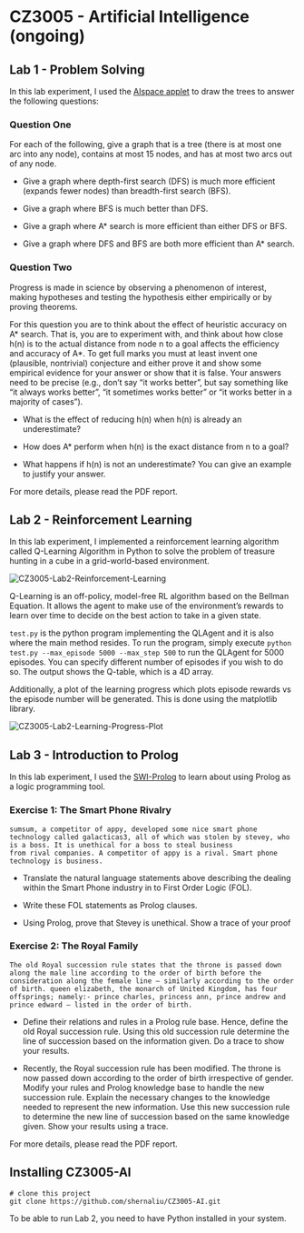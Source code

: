 
# CZ3005 - Artificial Intelligence (ongoing)

## Lab 1 - Problem Solving

In this lab experiment, I used the [AIspace applet](http://www.aispace.org/search/) to draw the trees to answer the following questions:

### Question One

For each of the following, give a graph that is a tree (there is at most one arc into any node), contains at most 15 nodes, and has at most two arcs out of any node.

* Give a graph where depth-first search (DFS) is much more efficient (expands fewer nodes) than breadth-first search (BFS).

* Give a graph where BFS is much better than DFS.

* Give a graph where A* search is more efficient than either DFS or BFS.

* Give a graph where DFS and BFS are both more efficient than A* search.

### Question Two

Progress is made in science by observing a phenomenon of interest, making hypotheses and testing the hypothesis either empirically or by proving theorems.

For this question you are to think about the effect of heuristic accuracy on A* search. That is, you are to experiment with, and think about how close h(n) is to the actual distance from node n to a goal affects the efficiency and accuracy of A*. To get full marks you must at least invent one (plausible, nontrivial) conjecture and either prove it and show some empirical evidence for your answer or show that it is false. Your answers need to be precise (e.g., don’t say “it works better”, but say something like “it always works better”, “it sometimes works better” or “it works better in a majority of cases”).

* What is the effect of reducing h(n) when h(n) is already an underestimate?

* How does A* perform when h(n) is the exact distance from n to a goal?

* What happens if h(n) is not an underestimate? You can give an example to justify your answer.

For more details, please read the PDF report.

## Lab 2 - Reinforcement Learning

In this lab experiment, I implemented a reinforcement learning algorithm called Q-Learning Algorithm in Python to solve the problem of treasure hunting in a cube in a grid-world-based environment.

![CZ3005-Lab2-Reinforcement-Learning](https://res.cloudinary.com/shernaliu/image/upload/v1603092633/github-never-delete/cz3005-ai-lab2.png)

Q-Learning is an off-policy, model-free RL algorithm based on the Bellman Equation. It allows the agent to make use of the environment’s rewards to learn over time to decide on the best action to take in a given state.

`test.py` is the python program implementing the QLAgent and it is also where the main method resides.
To run the program, simply execute `python test.py --max_episode 5000 --max_step 500` to run the QLAgent for 5000 episodes.
You can specify different number of episodes if you wish to do so. The output shows the Q-table, which is a 4D array.

Additionally, a plot of the learning progress which plots episode rewards vs the episode number will be generated. 
This is done using the matplotlib library.

![CZ3005-Lab2-Learning-Progress-Plot](https://res.cloudinary.com/shernaliu/image/upload/v1603092634/github-never-delete/Learning_Progress_Plot.png)

## Lab 3 - Introduction to Prolog

In this lab experiment, I used the [SWI-Prolog]( http://www.swi-prolog.org/) to learn about using Prolog as a logic programming tool.

### Exercise 1: The Smart Phone Rivalry

```
sumsum, a competitor of appy, developed some nice smart phone technology called galacticas3, all of which was stolen by stevey, who is a boss. It is unethical for a boss to steal business
from rival companies. A competitor of appy is a rival. Smart phone technology is business.
```
* Translate the natural language statements above describing the dealing within the Smart Phone industry in to First Order Logic (FOL).

* Write these FOL statements as Prolog clauses.

* Using Prolog, prove that Stevey is unethical. Show a trace of your proof

### Exercise 2: The Royal Family

``` 
The old Royal succession rule states that the throne is passed down along the male line according to the order of birth before the consideration along the female line – similarly according to the order of birth. queen elizabeth, the monarch of United Kingdom, has four offsprings; namely:- prince charles, princess ann, prince andrew and prince edward – listed in the order of birth.
```

* Define their relations and rules in a Prolog rule base. Hence, define the old Royal succession rule. 
Using this old succession rule determine the line of succession based on the information given. Do a trace to show your results.


* Recently, the Royal succession rule has been modified. 
The throne is now passed down according to the order of birth irrespective of gender. 
Modify your rules and Prolog knowledge base to handle the new succession rule. 
Explain the necessary changes to the knowledge needed to represent the new information. 
Use this new succession rule to determine the new line of succession based on the same knowledge given. 
Show your results using a trace.


For more details, please read the PDF report.

## Installing CZ3005-AI

```
# clone this project
git clone https://github.com/shernaliu/CZ3005-AI.git
```

To be able to run Lab 2, you need to have Python installed in your system.

